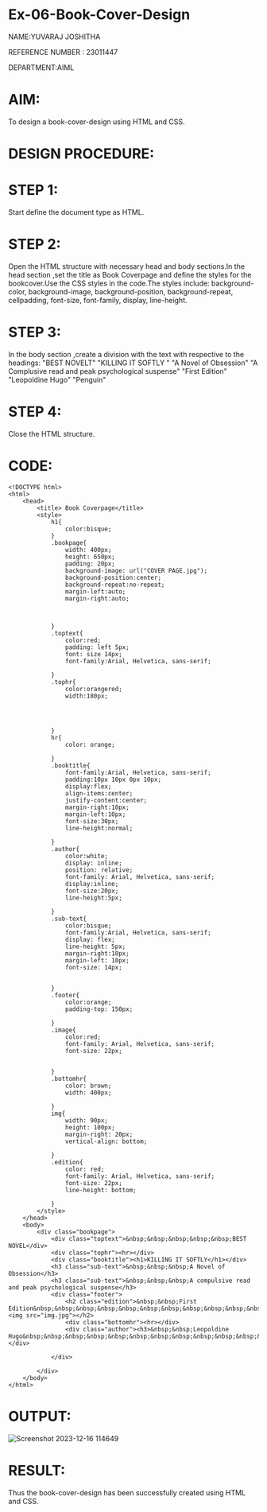 # Ex-06-Book-Cover-Design

NAME:YUVARAJ JOSHITHA

REFERENCE NUMBER : 23011447

DEPARTMENT:AIML

# AIM:

To design a book-cover-design using HTML and CSS.

# DESIGN PROCEDURE:

# STEP 1:

Start define the document type as HTML.
# STEP 2:

Open the HTML structure with necessary head and body sections.In the head section ,set
the title as Book Coverpage and define the styles for the bookcover.Use the CSS styles in
the code.The styles include:
background-color,
background-image,
background-position,
background-repeat,
cellpadding,
font-size,
font-family,
display,
line-height.

# STEP 3:

In the body section ,create a division with the text with respective to the headings:
"BEST NOVELT"
"KILLING IT SOFTLY "
"A Novel of Obsession"
"A Complusive read and peak psychological suspense"
"First Edition"
"Leopoldine Hugo"
"Penguin"

# STEP 4:

Close the HTML structure.

# CODE:
```
<!DOCTYPE html>
<html>
    <head>
        <title> Book Coverpage</title>
        <style>
            h1{
                color:bisque;
            }
            .bookpage{
                width: 400px;
                height: 650px;
                padding: 20px;
                background-image: url("COVER PAGE.jpg");
                background-position:center;
                background-repeat:no-repeat;
                margin-left:auto;
                margin-right:auto;

            
            
            }
            .toptext{
                color:red;
                padding: left 5px;
                font: size 14px;
                font-family:Arial, Helvetica, sans-serif;

            }
            .tophr{
                color:orangered;
                width:180px;




            }
            hr{
                color: orange;

            }
            .booktitle{
                font-family:Arial, Helvetica, sans-serif;
                padding:10px 10px 0px 10px;
                display:flex;
                align-items:center;
                justify-content:center;
                margin-right:10px;
                margin-left:10px;
                font-size:30px;
                line-height:normal;

            }
            .author{
                color:white;
                display: inline;
                position: relative;
                font-family: Arial, Helvetica, sans-serif;
                display:inline;
                font-size:20px;
                line-height:5px;

            }
            .sub-text{
                color:bisque;
                font-family:Arial, Helvetica, sans-serif;
                display: flex;
                line-height: 5px;
                margin-right:10px;
                margin-left: 10px;
                font-size: 14px;


            }
            .footer{
                color:orange;
                padding-top: 150px;

            }
            .image{
                color:red;
                font-family: Arial, Helvetica, sans-serif;
                font-size: 22px;
                
            
            }
            .bottomhr{
                color: brown;
                width: 400px;

            }
            img{
                width: 90px;
                height: 100px;
                margin-right: 20px;
                vertical-align: bottom;

            }
            .edition{
                color: red;
                font-family: Arial, Helvetica, sans-serif;
                font-size: 22px;
                line-height: bottom;

            }
        </style>
    </head>
    <body>
        <div class="bookpage">
            <div class="toptext">&nbsp;&nbsp;&nbsp;&nbsp;&nbsp;BEST NOVEL</div>
            <div class="tophr"><hr></div>
            <div class="booktitle"><h1>KILLING IT SOFTLY</h1></div>
            <h3 class="sub-text">&nbsp;&nbsp;&nbsp;A Novel of Obsession</h3>
            <h3 class="sub-text">&nbsp;&nbsp;&nbsp;A compulsive read and peak psychological suspense</h3>
            <div class="footer">
                <h2 class="edition">&nbsp;&nbsp;First Edition&nbsp;&nbsp;&nbsp;&nbsp;&nbsp;&nbsp;&nbsp;&nbsp;&nbsp;&nbsp;&nbsp;&nbsp;&nbsp;&nbsp;<img src="img.jpg"></h2>
                <div class="bottomhr"><hr></div>
                <div class="author"><h3>&nbsp;&nbsp;Leopoldine Hugo&nbsp;&nbsp;&nbsp;&nbsp;&nbsp;&nbsp;&nbsp;&nbsp;&nbsp;&nbsp;&nbsp;&nbsp;&nbsp;&nbsp;Penguin</h3></div>

            </div>
        
        </div>
    </body>
</html>
```

# OUTPUT:

![Screenshot 2023-12-16 114649](https://github.com/Joshitha-YUVARAJ/Ex-06-Book-Cover-Design/assets/145742770/d1c1a6c4-253d-4476-b080-706a2efe6933)



# RESULT:

Thus the book-cover-design has been successfully created using HTML and CSS.
